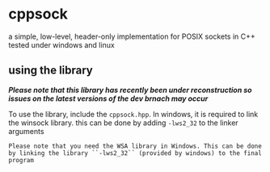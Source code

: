 # cppsock
a simple, low-level, header-only implementation for POSIX sockets in C++ tested under windows and linux

## using the library
***Please note that this library has recently been under reconstruction so issues  on the latest versions of the dev brnach may occur***

To use the library, include the ``cppsock.hpp``. In windows, it is required to link the winsock library. this can be done by adding ``-lws2_32`` to the linker arguments

    Please note that you need the WSA library in Windows. This can be done by linking the library ``-lws2_32`` (provided by windows) to the final program
